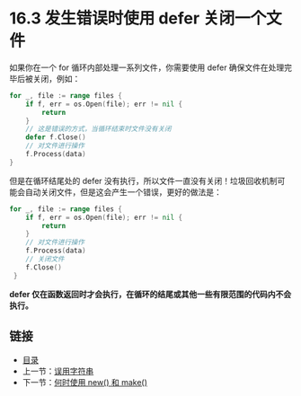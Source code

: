 # 16.3 发生错误时使用 defer 关闭一个文件

如果你在一个 for 循环内部处理一系列文件，你需要使用 defer 确保文件在处理完毕后被关闭，例如：

```go
for _, file := range files {
    if f, err = os.Open(file); err != nil {
        return
    }
    // 这是错误的方式，当循环结束时文件没有关闭
    defer f.Close()
    // 对文件进行操作
    f.Process(data)
}
```

但是在循环结尾处的 defer 没有执行，所以文件一直没有关闭！垃圾回收机制可能会自动关闭文件，但是这会产生一个错误，更好的做法是：

```go
for _, file := range files {
    if f, err = os.Open(file); err != nil {
        return
    }
    // 对文件进行操作
    f.Process(data)
    // 关闭文件
    f.Close()
 }
```

**defer 仅在函数返回时才会执行，在循环的结尾或其他一些有限范围的代码内不会执行。**

## 链接

- [目录](directory.md)
- 上一节：[误用字符串](16.2.md)
- 下一节：[何时使用 new() 和 make()](16.4.md)
